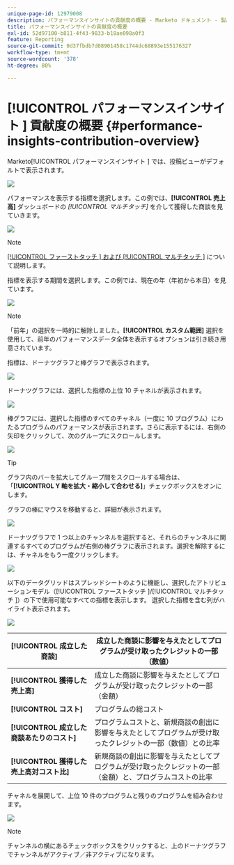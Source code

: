 ```yaml
---
unique-page-id: 12979008
description: パフォーマンスインサイトの貢献度の概要 - Marketo ドキュメント - 製品ドキュメント
title: パフォーマンスインサイトの貢献度の概要
exl-id: 52d97100-b811-4f43-9833-b18ae098a0f3
feature: Reporting
source-git-commit: 0d37fbdb7d08901458c1744dc68893e155176327
workflow-type: tm+mt
source-wordcount: '378'
ht-degree: 80%

---
```


# [!UICONTROL  パフォーマンスインサイト ] 貢献度の概要 {#performance-insights-contribution-overview}

Marketo[!UICONTROL  パフォーマンスインサイト ] では、投稿ビューがデフォルトで表示されます。

![](assets/one-1.png)

パフォーマンスを表示する指標を選択します。この例では、**[!UICONTROL 売上高]** ダッシュボードの _[!UICONTROL マルチタッチ]_ を介して獲得した商談を見ていきます。

![](assets/2.png)

>[!NOTE]
>
>[[!UICONTROL  ファーストタッチ ] および [!UICONTROL  マルチタッチ ]](/help/marketo/product-docs/reporting/revenue-cycle-analytics/revenue-tools/attribution/understanding-attribution.md) について説明します。

指標を表示する期間を選択します。この例では、現在の年（年初から本日）を見ています。

![](assets/3-1.png)

>[!NOTE]
>
>「前年」の選択を一時的に解除しました。**[!UICONTROL カスタム範囲]** 選択を使用して、前年のパフォーマンスデータ全体を表示するオプションは引き続き用意されています。

指標は、ドーナツグラフと棒グラフで表示されます。

![](assets/four.png)

ドーナツグラフには、選択した指標の上位 10 チャネルが表示されます。

![](assets/5-1.png)

棒グラフには、選択した指標のすべてのチャネル（一度に 10 プログラム）にわたるプログラムのパフォーマンスが表示されます。さらに表示するには、右側の矢印をクリックして、次のグループにスクロールします。

![](assets/six.png)

>[!TIP]
>
>グラフ内のバーを拡大してグループ間をスクロールする場合は、「**[!UICONTROL Y 軸を拡大・縮小して合わせる]**」チェックボックスをオンにします。

グラフの棒にマウスを移動すると、詳細が表示されます。

![](assets/seven.png)

ドーナツグラフで 1 つ以上のチャンネルを選択すると、それらのチャンネルに関連するすべてのプログラムが右側の棒グラフに表示されます。選択を解除するには、チャネルをもう一度クリックします。

![](assets/eight.png)

以下のデータグリッドはスプレッドシートのように機能し、選択したアトリビューションモデル（[!UICONTROL  ファーストタッチ ]/[!UICONTROL  マルチタッチ ]）の下で使用可能なすべての指標を表示します。 選択した指標を含む列がハイライト表示されます。

![](assets/9.png)

| **[!UICONTROL 成立した商談]** | 成立した商談に影響を与えたとしてプログラムが受け取ったクレジットの一部（数値） |
|---|---|
| **[!UICONTROL 獲得した売上高]** | 成立した商談に影響を与えたとしてプログラムが受け取ったクレジットの一部（金額） |
| **[!UICONTROL コスト]** | プログラムの総コスト |
| **[!UICONTROL 成立した商談あたりのコスト]** | プログラムコストと、新規商談の創出に影響を与えたとしてプログラムが受け取ったクレジットの一部（数値）との比率 |
| **[!UICONTROL 獲得した売上高対コスト比]** | 新規商談の創出に影響を与えたとしてプログラムが受け取ったクレジットの一部（金額）と、プログラムコストの比率 |

チャネルを展開して、上位 10 件のプログラムと残りのプログラムを組み合わせます。

![](assets/10.png)

>[!NOTE]
>
>チャンネルの横にあるチェックボックスをクリックすると、上のドーナツグラフでチャンネルがアクティブ／非アクティブになります。
